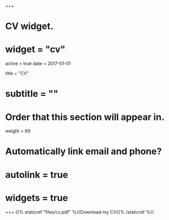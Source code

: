 +++
# CV widget.
# widget = "cv"
active = true
date = 2017-01-01

title = "CV"
# subtitle = ""

# Order that this section will appear in.
weight = 69

# Automatically link email and phone?
# autolink = true

# widgets = true
+++
{{% staticref "files/cv.pdf" %}}Download my CV{{% /staticref %}}
